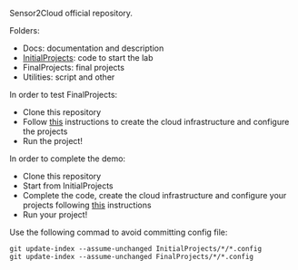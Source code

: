 Sensor2Cloud official repository.

Folders:

* Docs: documentation and description
* [InitialProjects](/InitialProjects): code to start the lab
* FinalProjects: final projects
* Utilities: script and other


In order to test FinalProjects:

* Clone this repository
* Follow [this](FinalProjects) instructions to create the cloud infrastructure and configure the projects
* Run the project!

In order to complete the demo:

* Clone this repository
* Start from InitialProjects
* Complete the code, create the cloud infrastructure and configure your projects following [this](InitialProjects) instructions
* Run your project!

Use the following commad to avoid committing config file:

```
git update-index --assume-unchanged InitialProjects/*/*.config
git update-index --assume-unchanged FinalProjects/*/*.config
```

